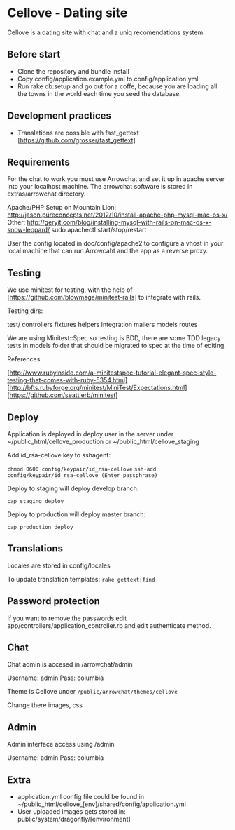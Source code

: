 Cellove - Dating site
=====================

Cellove is a dating site with chat and a uniq recomendations system.

Before start
------------

  * Clone the repository and bundle install
  * Copy config/application.example.yml to config/application.yml
  * Run rake db:setup and go out for a coffe, because you are loading all the towns in the world each time you seed the database.

Development practices
---------------------

  * Translations are possible with fast_gettext [https://github.com/grosser/fast_gettext]

Requirements
------------

  For the chat to work you must use Arrowchat and set it up in apache server into your localhost machine.
  The arrowchat software is stored in extras/arrowchat directory.

  Apache/PHP Setup on Mountain Lion: http://jason.pureconcepts.net/2012/10/install-apache-php-mysql-mac-os-x/
  Other: http://geryit.com/blog/installing-mysql-with-rails-on-mac-os-x-snow-leopard/
  sudo apachectl start/stop/restart

  User the config located in doc/config/apache2 to configure a vhost in your local machine that can run Arrowcaht and the app as a reverse proxy.

Testing
-------

We use minitest for testing, with the help of [https://github.com/blowmage/minitest-rails] to integrate with rails.

Testing dirs: 

  test/
    controllers
    fixtures
    helpers
    integration
    mailers
    models
    routes

We are using Minitest::Spec so testing is BDD, there are some TDD legacy tests in models folder that should be migrated to spec at the time of editing.

References: 

[http://www.rubyinside.com/a-minitestspec-tutorial-elegant-spec-style-testing-that-comes-with-ruby-5354.html]
[http://bfts.rubyforge.org/minitest/MiniTest/Expectations.html]
[https://github.com/seattlerb/minitest]

Deploy
------

Application is deployed in deploy user in the server under ~/public_html/cellove_production or ~/public_html/cellove_staging

Add id_rsa-cellove key to sshagent:

`chmod 0600 config/keypair/id_rsa-cellove`
`ssh-add config/keypair/id_rsa-cellove (Enter passphrase)`

Deploy to staging will deploy develop branch:

  `cap staging deploy`

Deploy to production will deploy master branch:

  `cap production deploy`

Translations
------------

Locales are stored in config/locales

 To update translation templates: `rake gettext:find`

Password protection
-------------------

If you want to remove the passwords edit app/controllers/application_controller.rb and edit authenticate method.

Chat
----

Chat admin is accesed in /arrowchat/admin

Username: admin
Pass: columbia

Theme is Cellove under `/public/arrowchat/themes/cellove`

Change there images, css

Admin
-----

Admin interface access using /admin

Username: admin
Pass: columbia


Extra
-----

  * application.yml config file could be found in ~/public_html/cellove_[env]/shared/config/application.yml
  * User uploaded images gets stored in: public/system/dragonfly/[environment]
